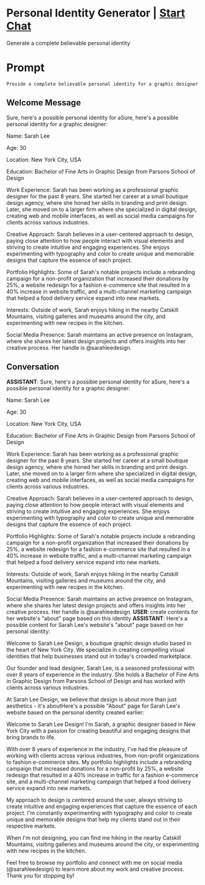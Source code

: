 

# Personal Identity Generator  | [Start Chat](https://gptcall.net/chat.html?data=%7B%22contact%22%3A%7B%22id%22%3A%2254702295-3ced-4b19-a9f5-ec3d3968ebbc%22%2C%22flow%22%3Atrue%7D%7D)
Generate a complete believable personal identity

# Prompt

```
Provide a complete believable personal identity for a graphic designer
```

## Welcome Message
Sure, here's a possible personal identity for aSure, here's a possible personal identity for a graphic designer:



Name: Sarah Lee



Age: 30



Location: New York City, USA



Education: Bachelor of Fine Arts in Graphic Design from Parsons School of Design



Work Experience: Sarah has been working as a professional graphic designer for the past 8 years. She started her career at a small boutique design agency, where she honed her skills in branding and print design. Later, she moved on to a larger firm where she specialized in digital design, creating web and mobile interfaces, as well as social media campaigns for clients across various industries.



Creative Approach: Sarah believes in a user-centered approach to design, paying close attention to how people interact with visual elements and striving to create intuitive and engaging experiences. She enjoys experimenting with typography and color to create unique and memorable designs that capture the essence of each project.



Portfolio Highlights: Some of Sarah's notable projects include a rebranding campaign for a non-profit organization that increased their donations by 25%, a website redesign for a fashion e-commerce site that resulted in a 40% increase in website traffic, and a multi-channel marketing campaign that helped a food delivery service expand into new markets.



Interests: Outside of work, Sarah enjoys hiking in the nearby Catskill Mountains, visiting galleries and museums around the city, and experimenting with new recipes in the kitchen.



Social Media Presence: Sarah maintains an active presence on Instagram, where she shares her latest design projects and offers insights into her creative process. Her handle is @sarahleedesign.

## Conversation

**ASSISTANT**: Sure, here's a possible personal identity for aSure, here's a possible personal identity for a graphic designer:



Name: Sarah Lee



Age: 30



Location: New York City, USA



Education: Bachelor of Fine Arts in Graphic Design from Parsons School of Design



Work Experience: Sarah has been working as a professional graphic designer for the past 8 years. She started her career at a small boutique design agency, where she honed her skills in branding and print design. Later, she moved on to a larger firm where she specialized in digital design, creating web and mobile interfaces, as well as social media campaigns for clients across various industries.



Creative Approach: Sarah believes in a user-centered approach to design, paying close attention to how people interact with visual elements and striving to create intuitive and engaging experiences. She enjoys experimenting with typography and color to create unique and memorable designs that capture the essence of each project.



Portfolio Highlights: Some of Sarah's notable projects include a rebranding campaign for a non-profit organization that increased their donations by 25%, a website redesign for a fashion e-commerce site that resulted in a 40% increase in website traffic, and a multi-channel marketing campaign that helped a food delivery service expand into new markets.



Interests: Outside of work, Sarah enjoys hiking in the nearby Catskill Mountains, visiting galleries and museums around the city, and experimenting with new recipes in the kitchen.



Social Media Presence: Sarah maintains an active presence on Instagram, where she shares her latest design projects and offers insights into her creative process. Her handle is @sarahleedesign.
**USER**: create contents for her website's "about" page based on this identity
**ASSISTANT**: Here's a possible content for Sarah Lee's website's "about" page based on her personal identity:



Welcome to Sarah Lee Design, a boutique graphic design studio based in the heart of New York City. We specialize in creating compelling visual identities that help businesses stand out in today's crowded marketplace.



Our founder and lead designer, Sarah Lee, is a seasoned professional with over 8 years of experience in the industry. She holds a Bachelor of Fine Arts in Graphic Design from Parsons School of Design and has worked with clients across various industries.



At Sarah Lee Design, we believe that design is about more than just aesthetics - it's aboutHere's a possible "About" page for Sarah Lee's website based on the personal identity created earlier:



Welcome to Sarah Lee Design! I'm Sarah, a graphic designer based in New York City with a passion for creating beautiful and engaging designs that bring brands to life.



With over 8 years of experience in the industry, I've had the pleasure of working with clients across various industries, from non-profit organizations to fashion e-commerce sites. My portfolio highlights include a rebranding campaign that increased donations for a non-profit by 25%, a website redesign that resulted in a 40% increase in traffic for a fashion e-commerce site, and a multi-channel marketing campaign that helped a food delivery service expand into new markets.



My approach to design is centered around the user, always striving to create intuitive and engaging experiences that capture the essence of each project. I'm constantly experimenting with typography and color to create unique and memorable designs that help my clients stand out in their respective markets.



When I'm not designing, you can find me hiking in the nearby Catskill Mountains, visiting galleries and museums around the city, or experimenting with new recipes in the kitchen.



Feel free to browse my portfolio and connect with me on social media (@sarahleedesign) to learn more about my work and creative process. Thank you for stopping by!

